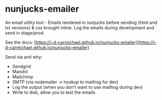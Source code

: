 # nunjucks-emailer

An email utility tool - Emails rendered in nunjucks before sending (html and txt versions) & css brought inline. Log the emails during development and send in stage/prod.

See the docs: [https://j-d-carmichael.github.io/nunjucks-emailer](https://j-d-carmichael.github.io/nunjucks-emailer)

Send via and why:
- Sendgrid
- Mandril
- Mailchimp
- SMTP (via nodemailer -> hookup to mailhog for dev)
- Log the output (when you don't want to use mailhog during dev)
- Write to disk, allow you to test the emails
